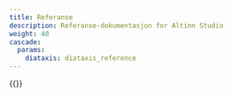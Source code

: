 ```yaml
---
title: Referanse
description: Referanse-dokumentasjon for Altinn Studio
weight: 40
cascade:
  params:
    diataxis: diataxis_reference
---
```


{{<children />}}
